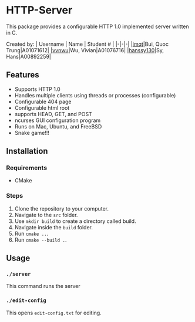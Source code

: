 # HTTP-Server
This package provides a configurable HTTP 1.0 implemented server written in C.

Created by:
| Username | Name | Student # |
|-|-|-|
|[imqt](https://github.com/imqt)|Bui, Quoc Trung|A01071612|
|[vvnwu](https://github.com/vvnwu)|Wu, Vivian|A01076716|
|[hanssy130](https://github.com/hanssy130)|Sy, Hans|A00892259|

## Features
- Supports HTTP 1.0
- Handles multiple clients using threads or processes (configurable)
- Configurable 404 page
- Configurable html root
- supports HEAD, GET, and POST
- ncurses GUI configuration program
- Runs on Mac, Ubuntu, and FreeBSD
- Snake game!!!

## Installation
### Requirements
- CMake
### Steps
1. Clone the repository to your computer.
2. Navigate to the `src` folder.
3. Use `mkdir build` to create a directory called build.
4. Navigate inside the `build` folder.
5. Run `cmake ..`.
6. Run `cmake --build .`.

## Usage
### `./server`
This command runs the server
### `./edit-config`
This opens `edit-config.txt` for editing.
